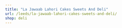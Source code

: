 ```yaml
---
title: "La Jawaab Lahori Cakes Sweets And Deli"
url: /leeds/la-jawaab-lahori-cakes-sweets-and-deli/
shop: deli
---
```

